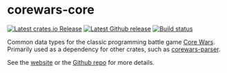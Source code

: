 # corewars-core

[![Latest crates.io Release](https://img.shields.io/crates/v/corewars-core?label=corewars-core&logo=rust)](https://crates.io/crates/corewars-core)
[![Latest Github release](https://img.shields.io/github/v/release/corewa-rs/corewars?label=Release&include_prereleases&logo=github)](https://github.com/corewa-rs/corewars/releases)
[![Build status](https://img.shields.io/github/workflow/status/corewa-rs/corewars/ci/develop)](https://github.com/corewa-rs/corewars/actions)

Common data types for the classic programming battle game [Core Wars](http://www.koth.org/index.html).
Primarily used as a dependency for other crates, such as [corewars-parser](https://crates.io/crates/corewars-parser).

See the [website](https://corewa.rs) or the [Github repo](https://github.com/corewa-rs/corewars) for more details.
